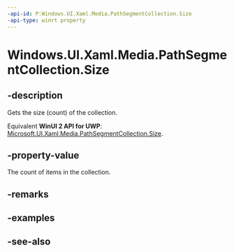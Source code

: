 ```yaml
---
-api-id: P:Windows.UI.Xaml.Media.PathSegmentCollection.Size
-api-type: winrt property
---
```


<!-- Property syntax
public uint Size { get; }
-->

# Windows.UI.Xaml.Media.PathSegmentCollection.Size

## -description
Gets the size (count) of the collection.

Equivalent **WinUI 2 API for UWP**: [Microsoft.UI.Xaml.Media.PathSegmentCollection.Size](/windows/winui/api/microsoft.ui.xaml.media.pathsegmentcollection.size).

## -property-value
The count of items in the collection.

## -remarks

## -examples

## -see-also
